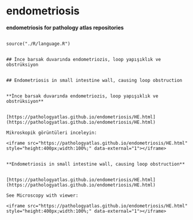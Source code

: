 # endometriosis



**endometriosis for pathology atlas repositories**



```{r language endometriosis, echo=FALSE, include=TRUE}

source("./R/language.R")

```



```{asis, echo = (language == "TR")}

## İnce barsak duvarında endometriozis, loop yapışıklık ve obstrüksiyon

```




```{asis, echo = (language == "EN")}

## Endometriosis in small intestine wall, causing loop obstruction

```




```{asis, echo = (language == "TR")}

**İnce barsak duvarında endometriozis, loop yapışıklık ve obstrüksiyon**


[https://pathologyatlas.github.io/endometriosis/HE.html](https://pathologyatlas.github.io/endometriosis/HE.html)

Mikroskopik görüntüleri inceleyin:

<iframe src="https://pathologyatlas.github.io/endometriosis/HE.html" style="height:400px;width:100%;" data-external="1"></iframe>

```




```{asis, echo = (language == "EN")}

**Endometriosis in small intestine wall, causing loop obstruction**


[https://pathologyatlas.github.io/endometriosis/HE.html](https://pathologyatlas.github.io/endometriosis/HE.html)

See Microscopy with viewer: 

<iframe src="https://pathologyatlas.github.io/endometriosis/HE.html" style="height:400px;width:100%;" data-external="1"></iframe>

```



